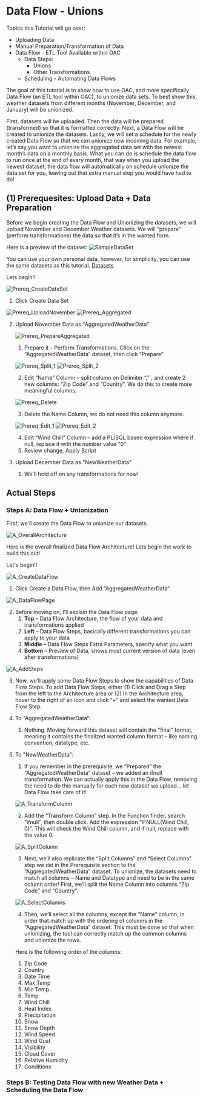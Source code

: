 # Data Flow - Unions

Topics this Tutorial will go over:
* Uploading Data 
* Manual Preparation/Transformation of Data
* Data Flow - ETL Tool Available within OAC
   * Data Steps:
      * Unions
      * Other Transformations
   * Scheduling - Automating Data Flows

The goal of this tutorial is to show how to use OAC, and more specifically Data Flow (an ETL tool within OAC), to unionize data sets. To best show this, weather datasets from different months (November, December, and January) will be unionized.

First, datasets will be uploaded. Then the data will be prepared (transformed) so that it is formatted correctly. Next, a Data Flow will be created to unionize the datasets. Lastly, we will set a schedule for the newly created Data Flow so that we can unionize new incoming data. For example, let’s say you want to unionize the aggregated data set with the newest month’s data on a monthly basis. What you can do is schedule the data flow to run once at the end of every month, that way when you upload the newest dataset, the data flow will automatically on schedule unionize the data set for you, leaving out that extra manual step you would have had to do!

## (1) Prerequesites: Upload Data + Data Preparation
Before we begin creating the Data Flow and Unionizing the datasets, we will upload November and December Weather datasets. We will “prepare” (perform transformations) the data so that it’s in the wanted form.

Here is a preview of the dataset:
![SampleDataSet](https://github.com/kevdhan/OracleCloud/blob/main/Platform/Oracle%20Analytics%20Cloud%20(OAC)/Data%20Flow/Union/images2/SampleDataSet.png)

You can use your own personal data, however, for simplicity, you can use the same datasets as this tutorial.
[Datasets](https://github.com/kevdhan/OracleCloud/tree/main/Platform/Oracle%20Analytics%20Cloud%20(OAC)/Data%20Flow/Union/datasets)

Lets begin!!

![Prereq_CreateDataSet](https://github.com/kevdhan/OracleCloud/blob/main/Platform/Oracle%20Analytics%20Cloud%20(OAC)/Data%20Flow/Union/images2/Prereq_CreateDataSet.png)

1. Click Create Data Set

![Prereq_UploadNovember](https://github.com/kevdhan/OracleCloud/blob/main/Platform/Oracle%20Analytics%20Cloud%20(OAC)/Data%20Flow/Union/images2/Prereq_UploadNovember.png)
![Prereq_Aggregated](https://github.com/kevdhan/OracleCloud/blob/main/Platform/Oracle%20Analytics%20Cloud%20(OAC)/Data%20Flow/Union/images2/Prereq_Aggregated.png)

2. Upload November Data as "AggregatedWeatherData"
   
   ![Prereq_PrepareAggregated](https://github.com/kevdhan/OracleCloud/blob/main/Platform/Oracle%20Analytics%20Cloud%20(OAC)/Data%20Flow/Union/images2/Prereq_PrepareAggregated.png)
   
   1. Prepare it – Perform Transformations. Click on the “AggregatedWeatherData” dataset, then click “Prepare”

   ![Prereq_Split_1](https://github.com/kevdhan/OracleCloud/blob/main/Platform/Oracle%20Analytics%20Cloud%20(OAC)/Data%20Flow/Union/images2/Prereq_Split_1.png)
   ![Prereq_Split_2](https://github.com/kevdhan/OracleCloud/blob/main/Platform/Oracle%20Analytics%20Cloud%20(OAC)/Data%20Flow/Union/images2/Prereq_Split_2.png)
   
   2. Edit “Name” Column – split column on Delimiter “,” , and create 2 new columns: “Zip Code” and “Country”. We do this to create more meaningful columns.

   ![Prereq_Delete](https://github.com/kevdhan/OracleCloud/blob/main/Platform/Oracle%20Analytics%20Cloud%20(OAC)/Data%20Flow/Union/images2/Prereq_Delete.png)
   
   3. Delete the Name Column, we do not need this column anymore.

   ![Prereq_Edit_1](https://github.com/kevdhan/OracleCloud/blob/main/Platform/Oracle%20Analytics%20Cloud%20(OAC)/Data%20Flow/Union/images2/Prereq_Edit_1.png)
   ![Prereq_Edit_2](https://github.com/kevdhan/OracleCloud/blob/main/Platform/Oracle%20Analytics%20Cloud%20(OAC)/Data%20Flow/Union/images2/Prereq_Edit_2.png)
   
   4. Edit “Wind Chill” Column – add a PL/SQL based expression where if null, replace it with the number value “0”
   5. Review change, Apply Script

3. Upload December Data as "NewWeatherData"
   1. We'll hold off on any transformations for now!

## Actual Steps

### Steps A: Data Flow + Unionization
First, we'll create the Data Flow to unionize our datasets.

![A_OverallArchitecture](https://github.com/kevdhan/OracleCloud/blob/main/Platform/Oracle%20Analytics%20Cloud%20(OAC)/Data%20Flow/Union/images2/A_OverallArchitecture.png)

Here is the overall finalized Data Flow Architecture! Lets begin the work to build this out!

Let's begin!!

![A_CreateDataFlow](https://github.com/kevdhan/OracleCloud/blob/main/Platform/Oracle%20Analytics%20Cloud%20(OAC)/Data%20Flow/Union/images2/A_CreateDataFlow.png)

1. Click Create a Data Flow, then Add “AggregatedWeatherData”.

![A_DataFlowPage](https://github.com/kevdhan/OracleCloud/blob/main/Platform/Oracle%20Analytics%20Cloud%20(OAC)/Data%20Flow/Union/images2/A_DataFlowPage.png)

2. Before moving on, I’ll explain the Data Flow page: 
   1. **Top** – Data Flow Architecture, the flow of your data and transformations applied
   2. **Left** – Data Flow Steps, basically different transformations you can apply to your data
   3. **Middle** – Data Flow Steps Extra Parameters, specify what you want 
   4. **Bottom** – Preview of Data, shows most current version of data (even after transformations)

![A_AddSteps](https://github.com/kevdhan/OracleCloud/blob/main/Platform/Oracle%20Analytics%20Cloud%20(OAC)/Data%20Flow/Union/images2/A_AddSteps.png)

3. Now, we’ll apply some Data Flow Steps to show the capabilities of Data Flow Steps. To add Data Flow Steps, either (1) Click and Drag a Step from the left to the Architecture area or (2) In the Architecture area, hover to the right of an icon and click “+” and select the wanted Data Flow Step. 
4. To “AggregatedWeatherData”: 
   1. Nothing. Moving forward this dataset will contain the “final” format, meaning it contains the finalized wanted column format – like naming convention, datatype, etc.
5. To "NewWeatherData":
   1. If you remember in the prerequisite, we “Prepared” the “AggregatedWeatherData” dataset – we added an ifnull transformation. We can actually apply this in the Data Flow, removing the need to do this manually for each new dataset we upload… let Data Flow take care of it!

   ![A_TransformColumn](https://github.com/kevdhan/OracleCloud/blob/main/Platform/Oracle%20Analytics%20Cloud%20(OAC)/Data%20Flow/Union/images2/A_TransformColumn.png)

   2. Add the “Transform Column” step. In the Function finder, search “ifnull”, then double click. Add the expression “IFNULL(Wind Chill, 0)”. This will check the Wind Chill column, and if null, replace with the value 0. 

   ![A_SplitColumn](https://github.com/kevdhan/OracleCloud/blob/main/Platform/Oracle%20Analytics%20Cloud%20(OAC)/Data%20Flow/Union/images2/A_SplitColumn.png)
   
   3. Next, we’ll also replicate the “Split Columns” and “Select Columns” step we did in the Prerequisite section to the “AggregatedWeatherData” dataset. To unionize, the datasets need to match all columns – Name and Datatype and need to be in the same column order! First, we’ll split the Name Column into columns “Zip Code” and “Country”. 

   ![A_SelectColumns](https://github.com/kevdhan/OracleCloud/blob/main/Platform/Oracle%20Analytics%20Cloud%20(OAC)/Data%20Flow/Union/images2/A_SelectColumns.png)
   
   4. Then, we’ll select all the columns, except the “Name” column, in order that match up with the ordering of columns in the “AggregatedWeatherData” dataset. This must be done so that when unionizing, the tool can correctly match up the common columns and unionize the rows. 
   
   Here is the following order of the columns:
      1. Zip Code 
      2. Country
      3. Date Time
      4. Max Temp
      5. Min Temp
      6. Temp
      7. Wind Chill
      8. Heat Index
      9. Precipitation
      10. Snow
      11. Snow Depth
      12. Wind Speed 
      13. Wind Gust
      14. Visibility
      15. Cloud Cover
      16. Relative Humidity
      17. Conditions





### Steps B: Testing Data Flow with new Weather Data + Scheduling the Data Flow
